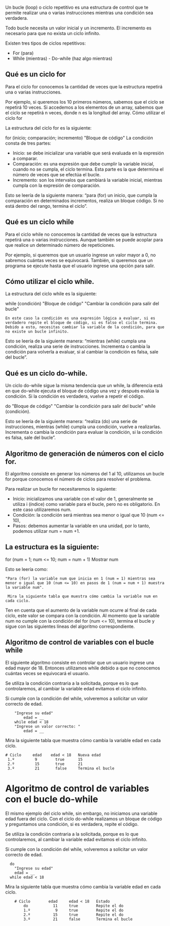 Un bucle (loop) o ciclo repetitivo es una estructura de control que te permite realizar una o varias instrucciones mientras una condición sea verdadera.

Todo bucle necesita un valor inicial y un incremento. El incremento es necesario para que no exista un ciclo infinito.

Existen tres tipos de ciclos repetitivos:

   - For (para)
   - While (mientras)
    - Do-while (haz algo mientras)

## Qué es un ciclo for

Para el ciclo for conocemos la cantidad de veces que la estructura repetirá una o varias instrucciones.

Por ejemplo, si queremos los 10 primeros números, sabemos que el ciclo se repetirá 10 veces. Si accedemos a los elementos de un array, sabemos que el ciclo se repetirá n veces, donde n es la longitud del array.
Cómo utilizar el ciclo for

La estructura del ciclo for es la siguiente:

for (inicio; comparación; incremento)
    "Bloque de código"
La condición consta de tres partes:

   - Inicio: se debe inicializar una variable que será evaluada en la expresión a comparar.
   - Comparación: es una expresión que debe cumplir la variable inicial, cuando no se cumpla, el ciclo termina.   Esta parte es la que determina el número de   veces que se efectúa el bucle.
   - Incremento: son los intervalos que cambiará la variable inicial, mientras cumpla con la expresión de comparación.

Esto se leería de la siguiente manera: “para (for) un inicio, que cumpla la comparación en determinados incrementos, realiza un bloque código. Si no está dentro del rango, termina el ciclo”.

## Qué es un ciclo while

Para el ciclo while no conocemos la cantidad de veces que la estructura repetirá una o varias instrucciones. Aunque también se puede acoplar para que realice un determinado número de repeticiones.

Por ejemplo, si queremos que un usuario ingrese un valor mayor a 0, no sabremos cuántas veces se equivocará. También, si queremos que un programa se ejecute hasta que el usuario ingrese una opción para salir.

## Cómo utilizar el ciclo while.

La estructura del ciclo while es la siguiente:

while (condición) 
    "Bloque de código"
    "Cambiar la condición para salir del bucle"
    
    En este caso la condición es una expresión lógica a evaluar, si es verdadero repite el bloque de código, si es falso el ciclo termina. Debido a esto, necesitas cambiar la variable de la condición, para que no existe un bucle infinito.

Esto se leería de la siguiente manera: “mientras (while) cumpla una condición, realiza una serie de instrucciones. Incrementa o cambia la condición para volverla a evaluar, si al cambiar la condición es falsa, sale del bucle”.


## Qué es un ciclo do-while.

Un ciclo do-while sigue la misma tendencia que un while, la diferencia está en que do-while ejecuta el bloque de código una vez y después evalúa la condición. Si la condición es verdadera, vuelve a repetir el código.

do
    "Bloque de código"
    "Cambiar la condición para salir del bucle"
while (condición).

Esto se leería de la siguiente manera: “realiza (do) una serie de instrucciones, mientras (while) cumpla una condición, vuelve a realizarlas. Incrementa o cambia la condición para evaluar la condición, si la condición es falsa, sale del bucle”.

## Algoritmo de generación de números con el ciclo for.

El algoritmo consiste en generar los números del 1 al 10, utilizamos un bucle for porque conocemos el número de ciclos para resolver el problema.

Para realizar un bucle for necesitaremos lo siguiente:

   - Inicio: inicializamos una variable con el valor de 1, generalmente se utiliza i (índice) como variable para el bucle, pero no es obligatorio. En este caso utilizaremos num.
   - Condición: la condición será mientras sea menor o igual que 10 (num <= 10),
   - Pasos: debemos aumentar la variable en una unidad, por lo tanto, podemos utilizar num = num +1.

## La estructura es la siguiente:

  for (num = 1; num <= 10; num = num + 1) 
     Mostrar num


Esto se leería como: 

    "Para (for) la variable num que inicia en 1 (num = 1) mientras sea menor o igual que 10 (num <= 10) en pasos de 1 (num = num + 1) muestra la variable num".

     Mira la siguiente tabla que muestra cómo cambia la variable num en cada ciclo.


Ten en cuenta que el aumento de la variable num ocurre al final de cada ciclo, este valor se compara con la condición. Al momento que la variable num no cumple con la condición del for (num <= 10), termina el bucle y sigue con las siguientes líneas del algoritmo correspondiente.

## Algoritmo de control de variables con el bucle while

El siguiente algoritmo consiste en controlar que un usuario ingrese una edad mayor de 18. Entonces utilizamos while debido a que no conocemos cuántas veces se equivocará el usuario.

Se utiliza la condición contraria a la solicitada, porque es lo que controlaremos, al cambiar la variable edad evitamos el ciclo infinito.


Si cumple con la condición del while, volveremos a solicitar un valor correcto de edad.

        "Ingrese su edad"
            edad = __
        while edad < 18
        "Ingrese un valor correcto: "
            edad = __     

Mira la siguiente tabla que muestra cómo cambia la variable edad en cada ciclo.

    # Ciclo 	edad 	edad < 18 	Nueva edad
     1.º      	 9  	  true   	15
     2.º 	     15 	  true 	    21
     3.º 	     21 	  false   	Termina el bucle

 # Algoritmo de control de variables con el bucle do-while

El mismo ejemplo del ciclo while, sin embargo, no iniciamos una variable edad fuera del ciclo. Con el ciclo do-while realizamos un bloque de código y preguntamos una condición, si es verdadera, repite el código.

Se utiliza la condición contraria a la solicitada, porque es lo que controlaremos, al cambiar la variable edad evitamos el ciclo infinito.

Si cumple con la condición del while, volveremos a solicitar un valor correcto de edad.

      do
        "Ingrese su edad"
        edad = __
      while edad < 18

Mira la siguiente tabla que muestra cómo cambia la variable edad en cada ciclo.

        # Ciclo 	   edad 	edad < 18 	Estado
            do 	         11 	true    	Repite el do
            1.º 	      9 	true 	    Repite el do
            2.º 	     15 	true 	    Repite el do
            3.º 	     21 	false 	    Termina el bucle

